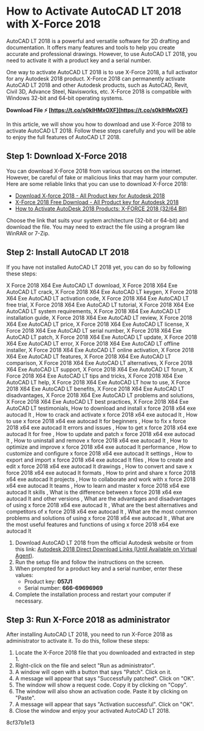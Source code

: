 # How to Activate AutoCAD LT 2018 with X-Force 2018
 
AutoCAD LT 2018 is a powerful and versatile software for 2D drafting and documentation. It offers many features and tools to help you create accurate and professional drawings. However, to use AutoCAD LT 2018, you need to activate it with a product key and a serial number.
 
One way to activate AutoCAD LT 2018 is to use X-Force 2018, a full activator for any Autodesk 2018 product. X-Force 2018 can permanently activate AutoCAD LT 2018 and other Autodesk products, such as AutoCAD, Revit, Civil 3D, Advance Steel, Navisworks, etc. X-Force 2018 is compatible with Windows 32-bit and 64-bit operating systems.
 
**Download File ⚡ [https://t.co/s0klHMxOXF](https://t.co/s0klHMxOXF)**


 
In this article, we will show you how to download and use X-Force 2018 to activate AutoCAD LT 2018. Follow these steps carefully and you will be able to enjoy the full features of AutoCAD LT 2018.
 
## Step 1: Download X-Force 2018
 
You can download X-Force 2018 from various sources on the internet. However, be careful of fake or malicious links that may harm your computer. Here are some reliable links that you can use to download X-Force 2018:
 
- [Download X-force 2018 - All Product key for Autodesk 2018](https://iggtech.com/download-x-force-2018/)
- [X-Force 2018 Free Download - All Product key for Autodesk 2018](https://azdly.com/x-force-2018-download/)
- [How to Activate AutoDesk 2018 Products: X-FORCE 2018 (32/64 Bit)](https://libreriacad.com/en/how-to-activate-autodesk-products-2018-x-force-2018-32-64-bits/)

Choose the link that suits your system architecture (32-bit or 64-bit) and download the file. You may need to extract the file using a program like WinRAR or 7-Zip.
 
## Step 2: Install AutoCAD LT 2018
 
If you have not installed AutoCAD LT 2018 yet, you can do so by following these steps:
 
X Force 2018 X64 Exe AutoCAD LT download,  X Force 2018 X64 Exe AutoCAD LT crack,  X Force 2018 X64 Exe AutoCAD LT keygen,  X Force 2018 X64 Exe AutoCAD LT activation code,  X Force 2018 X64 Exe AutoCAD LT free trial,  X Force 2018 X64 Exe AutoCAD LT tutorial,  X Force 2018 X64 Exe AutoCAD LT system requirements,  X Force 2018 X64 Exe AutoCAD LT installation guide,  X Force 2018 X64 Exe AutoCAD LT review,  X Force 2018 X64 Exe AutoCAD LT price,  X Force 2018 X64 Exe AutoCAD LT license,  X Force 2018 X64 Exe AutoCAD LT serial number,  X Force 2018 X64 Exe AutoCAD LT patch,  X Force 2018 X64 Exe AutoCAD LT update,  X Force 2018 X64 Exe AutoCAD LT error,  X Force 2018 X64 Exe AutoCAD LT offline installer,  X Force 2018 X64 Exe AutoCAD LT online activation,  X Force 2018 X64 Exe AutoCAD LT features,  X Force 2018 X64 Exe AutoCAD LT comparison,  X Force 2018 X64 Exe AutoCAD LT alternatives,  X Force 2018 X64 Exe AutoCAD LT support,  X Force 2018 X64 Exe AutoCAD LT forum,  X Force 2018 X64 Exe AutoCAD LT tips and tricks,  X Force 2018 X64 Exe AutoCAD LT help,  X Force 2018 X64 Exe AutoCAD LT how to use,  X Force 2018 X64 Exe AutoCAD LT benefits,  X Force 2018 X64 Exe AutoCAD LT disadvantages,  X Force 2018 X64 Exe AutoCAD LT problems and solutions,  X Force 2018 X64 Exe AutoCAD LT best practices,  X Force 2018 X64 Exe AutoCAD LT testimonials,  How to download and install x force 2018 x64 exe autocad lt ,  How to crack and activate x force 2018 x64 exe autocad lt ,  How to use x force 2018 x64 exe autocad lt for beginners ,  How to fix x force 2018 x64 exe autocad lt errors and issues ,  How to get x force 2018 x64 exe autocad lt for free ,  How to update and patch x force 2018 x64 exe autocad lt ,  How to uninstall and remove x force 2018 x64 exe autocad lt ,  How to optimize and improve x force 2018 x64 exe autocad lt performance ,  How to customize and configure x force 2018 x64 exe autocad lt settings ,  How to export and import x force 2018 x64 exe autocad lt files ,  How to create and edit x force 2018 x64 exe autocad lt drawings ,  How to convert and save x force 2018 x64 exe autocad lt formats ,  How to print and share x force 2018 x64 exe autocad lt projects ,  How to collaborate and work with x force 2018 x64 exe autocad lt teams ,  How to learn and master x force 2018 x64 exe autocad lt skills ,  What is the difference between x force 2018 x64 exe autocad lt and other versions ,  What are the advantages and disadvantages of using x force 2018 x64 exe autocad lt ,  What are the best alternatives and competitors of x force 2018 x64 exe autocad lt ,  What are the most common problems and solutions of using x force 2018 x64 exe autocad lt ,  What are the most useful features and functions of using x force 2018 x64 exe autocad lt

1. Download AutoCAD LT 2018 from the official Autodesk website or from this link: [Autodesk 2018 Direct Download Links (Until Available on Virtual Agent)](https://forums.autodesk.com/t5/installation-licensing/autodesk-2018-direct-download-links-until-available-on-virtual/td-p/6998450).
2. Run the setup file and follow the instructions on the screen.
3. When prompted for a product key and a serial number, enter these values:
    - Product key: **057J1**
    - Serial number: **666-69696969**
4. Complete the installation process and restart your computer if necessary.

## Step 3: Run X-Force 2018 as administrator
 
After installing AutoCAD LT 2018, you need to run X-Force 2018 as administrator to activate it. To do this, follow these steps:

1. Locate the X-Force 2018 file that you downloaded and extracted in step 1.
2. Right-click on the file and select "Run as administrator".
3. A window will open with a button that says "Patch". Click on it.
4. A message will appear that says "Successfully patched". Click on "OK".
5. The window will show a request code. Copy it by clicking on "Copy".
6. The window will also show an activation code. Paste it by clicking on "Paste".
7. A message will appear that says "Activation successful". Click on "OK".
8. Close the window and enjoy your activated AutoCAD LT 2018.

 8cf37b1e13
 
